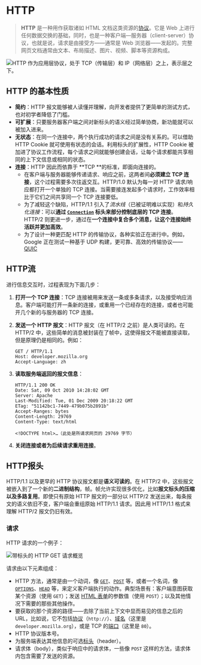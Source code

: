 # HTTP

> **HTTP** 是一种用作获取诸如 HTML 文档这类资源的[协议](https://developer.mozilla.org/zh-CN/docs/Glossary/Protocol)。它是 Web 上进行任何数据交换的基础，同时，也是一种客户端—服务器（client-server）协议，也就是说，请求是由接受方——通常是 Web 浏览器——发起的。完整网页文档通常由文本、布局描述、图片、视频、脚本等资源构成。

![HTTP 作为应用层协议，处于 TCP（传输层）和 IP（网络层）之上，表示层之下。](https://mdn.github.io/shared-assets/images/diagrams/http/overview/http-layers.svg)



## HTTP 的基本性质

- **简约**：HTTP 报文能够被人读懂并理解，向开发者提供了更简单的测试方式，也对初学者降低了门槛。
- **可扩展**：只要服务器客户端之间对新标头的语义经过简单协商，新功能就可以被加入进来。
- **无状态**：在同一个连接中，两个执行成功的请求之间是没有关系的。可以借助 HTTP Cookie 就可使用有状态的会话。利用标头的扩展性，HTTP Cookie 被加进了协议工作流程，每个请求之间就能够创建会话，让每个请求都能共享相同的上下文信息或相同的状态。
- **连接**：HTTP 因此而依靠于 **TCP **的标准，即面向连接的。
  - 在客户端与服务器能够传递请求、响应之前，这两者间**必须建立 TCP 连接**，这个过程需要多次往返交互。HTTP/1.0 默认为每一对 HTTP 请求/响应都打开一个单独的 TCP 连接。当需要接连发起多个请求时，工作效率相比于它们之间共享同一个 TCP 连接要低。
  - 为了减轻这个缺陷，HTTP/1.1 引入了*流水线*（已被证明难以实现）和*持久化连接*：可以**通过 [`Connection`](https://developer.mozilla.org/zh-CN/docs/Web/HTTP/Reference/Headers/Connection) 标头来部分控制底层的 TCP 连接**。HTTP/2 则更进一步，通过在**一个连接中复合多个消息，让这个连接始终活跃并更加高效**。
  - 为了设计一种更匹配 HTTP 的传输协议，各种实验正在进行中。例如，Google 正在测试一种基于 UDP 构建，更可靠、高效的传输协议——[QUIC](https://zh.wikipedia.org/wiki/QUIC)

## HTTP流

进行信息交互时，过程表现为下面几步：

1. **打开一个 TCP 连接**：TCP 连接被用来发送一条或多条请求，以及接受响应消息。客户端可能打开一条新的连接，或重用一个已经存在的连接，或者也可能开几个新的与服务器的 TCP 连接。

2. **发送一个 HTTP 报文**：HTTP 报文（在 HTTP/2 之前）是人类可读的。在 HTTP/2 中，这些简单的消息被封装在了帧中，这使得报文不能被直接读取，但是原理仍是相同的。例如：

   ```http
   GET / HTTP/1.1
   Host: developer.mozilla.org
   Accept-Language: zh
   ```

3. **读取服务端返回的报文信息**：

   ```http
   HTTP/1.1 200 OK
   Date: Sat, 09 Oct 2010 14:28:02 GMT
   Server: Apache
   Last-Modified: Tue, 01 Dec 2009 20:18:22 GMT
   ETag: "51142bc1-7449-479b075b2891b"
   Accept-Ranges: bytes
   Content-Length: 29769
   Content-Type: text/html
   
   <!DOCTYPE html>…（此处是所请求网页的 29769 字节）
   ```

4. **关闭连接或者为后续请求重用连接**。

## HTTP报头

HTTP/1.1 以及更早的 HTTP 协议报文都是**语义可读的**。在 HTTP/2 中，这些报文被嵌入到了一个新的**二进制结构**，帧。帧允许实现很多优化，比如**报文标头的压缩以及多路复用**。即使只有原始 HTTP 报文的一部分以 HTTP/2 发送出来，每条报文的语义依旧不变，客户端会重组原始 HTTP/1.1 请求。因此用 HTTP/1.1 格式来理解 HTTP/2 报文仍旧有效。

### 请求

HTTP 请求的一个例子：

![带标头的 HTTP GET 请求概览](https://mdn.github.io/shared-assets/images/diagrams/http/overview/http-request.svg)

请求由以下元素组成：

- HTTP 方法，通常是由一个动词，像 [`GET`](https://developer.mozilla.org/zh-CN/docs/Web/HTTP/Reference/Methods/GET)、[`POST`](https://developer.mozilla.org/zh-CN/docs/Web/HTTP/Reference/Methods/POST) 等，或者一个名词，像 [`OPTIONS`](https://developer.mozilla.org/zh-CN/docs/Web/HTTP/Reference/Methods/OPTIONS)、[`HEAD`](https://developer.mozilla.org/zh-CN/docs/Web/HTTP/Reference/Methods/HEAD) 等，来定义客户端执行的动作。典型场景有：客户端意图获取某个资源（使用 `GET`）；发送 [HTML 表单](https://developer.mozilla.org/zh-CN/docs/Learn_web_development/Extensions/Forms)的参数值（使用 `POST`）；以及其他情况下需要的那些其他操作。
- 要获取的那个资源的路径——去除了当前上下文中显而易见的信息之后的 URL，比如说，它不包括[协议](https://developer.mozilla.org/zh-CN/docs/Glossary/Protocol)（`http://`）、[域名](https://developer.mozilla.org/zh-CN/docs/Glossary/Domain)（这里是 `developer.mozilla.org`），或是 TCP 的[端口](https://developer.mozilla.org/zh-CN/docs/Glossary/Port)（这里是 `80`）。
- HTTP 协议版本号。
- 为服务端表达其他信息的可选[标头](https://developer.mozilla.org/zh-CN/docs/Web/HTTP/Reference/Headers)（header）。
- 请求体（body），类似于响应中的请求体，一些像 `POST` 这样的方法，请求体内包含需要了发送的资源。